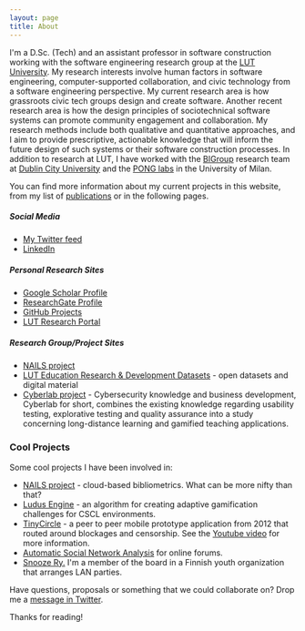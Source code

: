 ```yaml
---
layout: page
title: About
---
```


I'm a D.Sc. (Tech) and an assistant professor in software construction working with the software engineering research group at the [LUT University](http://www.lut.fi/). My research interests involve human factors in software engineering, computer-supported collaboration, and civic technology from a software engineering perspective. My current research area is how grassroots civic tech groups design and create software. Another recent research area is how the design principles of sociotechnical software systems can promote community engagement and collaboration. My research methods include both qualitative and quantitative approaches, and I aim to provide prescriptive, actionable knowledge that will inform the future design of such systems or their software construction processes. In addition to research at LUT, I have worked with the [BIGroup](http://big.computing.dcu.ie/) research team at [Dublin City University](https://www.dcu.ie/) and the [PONG labs](https://pong.di.unimi.it/) in the University of Milan.

You can find more information about my current projects in this website, from my list of [publications](/publications/) or in the following pages.

##### Social Media

 * [My Twitter feed](https://twitter.com/aknutas)
 * [LinkedIn](https://www.linkedin.com/in/anttiknutas)

##### Personal Research Sites

 * [Google Scholar Profile](https://scholar.google.com/citations?user=svyPd-YAAAAJ)
 * [ResearchGate Profile](https://www.researchgate.net/profile/Antti_Knutas)
 * [GitHub Projects](https://github.com/aknutas/)
 * [LUT Research Portal](https://research.lut.fi/converis/portal/Person/40268?auxfun=&lang=en_GB)

##### Research Group/Project Sites
 * [NAILS project](http://nailsproject.net)
 * [LUT Education Research & Development Datasets](https://zenodo.org/communities/lut-edu-research/) - open datasets and digital material
 * [Cyberlab project](https://www2.it.lut.fi/GRIP/about) - Cybersecurity knowledge and business development, Cyberlab for short, combines the existing knowledge regarding usability testing, explorative testing and quality assurance into a study concerning long-distance learning and gamified teaching applications.

### Cool Projects

Some cool projects I have been involved in:

* [NAILS project](http://nailsproject.net) - cloud-based bibliometrics. What can be more nifty than that?
* [Ludus Engine](https://github.com/aknutas/ludusengine) - an algorithm for creating adaptive gamification challenges for CSCL environments.
* [TinyCircle](https://github.com/aknutas/TinyCircle) - a peer to peer mobile prototype application from 2012 that routed around blockages and censorship. See the [Youtube video](http://youtu.be/N1Uz0OsoEcU) for more information.
* [Automatic Social Network Analysis](https://github.com/aknutas/sna-saga) for online forums.
* [Snooze Ry.](http://www.snooze.fi) I'm a member of the board in a Finnish youth organization that arranges LAN parties.

Have questions, proposals or something that we could collaborate on? Drop me a [message in Twitter](https://twitter.com/aknutas).

Thanks for reading!
